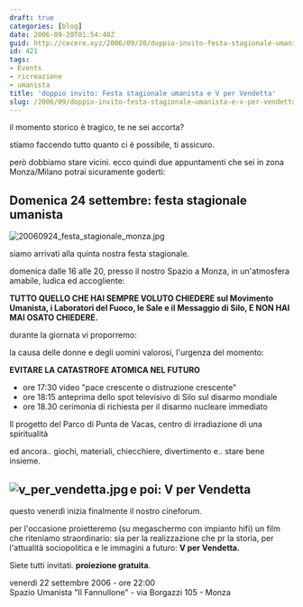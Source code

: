 ```yaml
---
draft: true
categories: [blog]
date: 2006-09-20T01:54:40Z
guid: http://cecere.xyz/2006/09/20/doppio-invito-festa-stagionale-umanista-e-v-per-vendetta/
id: 421
tags:
- Events
- ricreazione
- umanista
title: 'doppio invito: Festa stagionale umanista e V per Vendetta'
slug: /2006/09/doppio-invito-festa-stagionale-umanista-e-v-per-vendetta/
---
```


il momento storico è tragico, te ne sei accorta?

stiamo faccendo tutto quanto ci è possibile, ti assicuro.

però dobbiamo stare vicini. ecco quindi due appuntamenti che sei in zona Monza/Milano potrai sicuramente goderti:

## Domenica 24 settembre: festa stagionale umanista

<p class="bodytext">
  <img alt="20060924_festa_stagionale_monza.jpg" id="image419" src="http://cecere.xyz/wp-content/uploads/sites/3/2006/09/20060924_festa_stagionale_monza.jpg" />
</p>

<p class="bodytext">
  siamo arrivati alla quinta nostra festa stagionale.
</p>

<p class="bodytext">
  domenica dalle 16 alle 20, presso il nostro Spazio a Monza, in un'atmosfera amabile, ludica ed accogliente:
</p>

<p class="bodytext">
  <strong>TUTTO QUELLO CHE HAI SEMPRE VOLUTO CHIEDERE sul Movimento Umanista, i Laboratori del Fuoco, le Sale e il Messaggio di Silo, E NON HAI MAI OSATO CHIEDERE.</strong>
</p>

<p class="bodytext">
  durante la giornata vi proporremo:
</p>

<p class="bodytext">
  la causa delle donne e degli uomini valorosi, l'urgenza del momento:
</p>

<p class="bodytext">
  <strong>EVITARE LA CATASTROFE ATOMICA NEL FUTURO</strong>
</p>

- ore 17:30 video "pace crescente o distruzione crescente"
- ore 18:15 anteprima dello spot televisivo di Silo sul disarmo mondiale
- ore 18.30 cerimonia di richiesta per il disarmo nucleare immediato

<p class="bodytext">
  Il progetto del Parco di Punta de Vacas, centro di irradiazione di una spiritualità
</p>

<p class="bodytext">
  ed ancora.. giochi, materiali, chiecchiere, divertimento e.. stare bene insieme.
</p>

<p class="bodytext">
  <h2>
    <img align="left" alt="v_per_vendetta.jpg" id="image420" title="v_per_vendetta.jpg" src="http://cecere.xyz/wp-content/uploads/sites/3/2006/09/v_per_vendetta.jpg" />e poi: V per Vendetta
  </h2>
  
  <p>
    questo venerdì inizia finalmente il nostro cineforum.
  </p>
  
  <p class="bodytext">
    per l'occasione proietteremo (su megaschermo con impianto hifi) un film che riteniamo straordinario: sia per la realizzazione che pr la storia, per l'attualità sociopolitica e le immagini a futuro: <strong>V per Vendetta.</strong>
  </p>
  
  <p class="bodytext">
    Siete tutti invitati. <strong>proiezione gratuita</strong>.
  </p>
  
  <p class="bodytext">
    venerdì 22 settembre 2006 - ore 22:00<br /> Spazio Umanista "Il Fannullone" - via Borgazzi 105 - Monza
  </p>
  
  <p class="bodytext">